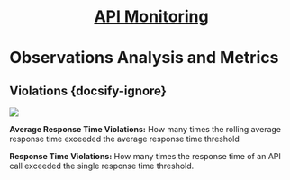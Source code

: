 <h1 style="text-align: center; text-decoration:underline; font-weight: bold;">API Monitoring</h1>

# Observations Analysis and Metrics

## Violations  {docsify-ignore}  

![](../../../_media/_apiMonitoringImgs/Aspose.Words.55549bf5-5cbd-4794-a8ae-ae7657cb7b04.031.png) 

**Average Response Time Violations:** How many times the rolling average response time exceeded the average response time threshold 

**Response Time Violations:** How many times the response time of an API call exceeded the single response time threshold.
